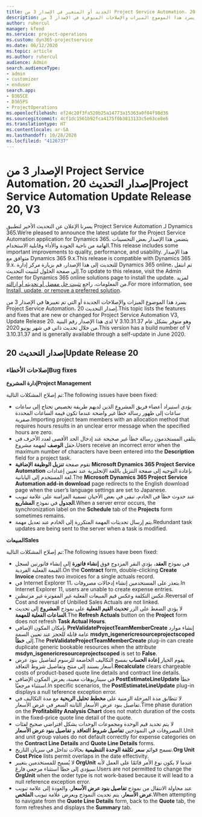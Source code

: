 ```yaml
---
title: الجديد أو المتغير في الإصدار 3 من Project Service Automation، إصدار التحديث 20
description: يسرد هذا الموضوع الميزات والإصلاحات المتوفرة في الإصدار 3 من Project Service Automation، إصدار التحديث 20.
author: ruhercul
manager: kfend
ms.service: project-operations
ms.custom: dyn365-projectservice
ms.date: 06/12/2020
ms.topic: article
ms.author: ruhercul
audience: Admin
search.audienceType:
- admin
- customizer
- enduser
search.app:
- D365CE
- D365PS
- ProjectOperations
ms.openlocfilehash: ef24c20f3fa520b25a14773a15363a0f04f98d36
ms.sourcegitcommit: 4cf1dc1561b92fca4175f0b3813133c5e63ce8e6
ms.translationtype: HT
ms.contentlocale: ar-SA
ms.lasthandoff: 10/28/2020
ms.locfileid: "4126737"
---
```

# <a name="project-service-automation-update-release-20-v3"></a><span data-ttu-id="47281-103">الإصدار 3 من Project Service Automation، إصدار التحديث 20</span><span class="sxs-lookup"><span data-stu-id="47281-103">Project Service Automation Update Release 20, V3</span></span>

<span data-ttu-id="47281-104">يسرنا الإعلان عن التحديث الأخير لتطبيق Project Service Automation لـ Dynamics 365.</span><span class="sxs-lookup"><span data-stu-id="47281-104">We’re pleased to announce the latest update for the Project Service Automation application for Dynamics 365.</span></span> <span data-ttu-id="47281-105">يتضمن هذا الإصدار بعض التحسينات الهامة من ناحية الجودة والأداء وقابلية الاستخدام.</span><span class="sxs-lookup"><span data-stu-id="47281-105">This release includes some important improvements to quality, performance, and usability.</span></span> <span data-ttu-id="47281-106">هذا الإصدار متوافق مع Dynamics 365 9.x.</span><span class="sxs-lookup"><span data-stu-id="47281-106">This release is compatible with Dynamics 365 9.x.</span></span> <span data-ttu-id="47281-107">للتحديث إلى هذا الإصدار، قم بزيارة مركز إدارة Dynamics 365 online، ثم انتقل إلى صفحة الحلول لتثبيت التحديث.</span><span class="sxs-lookup"><span data-stu-id="47281-107">To update to this release, visit the Admin Center for Dynamics 365 online solutions page to install the update.</span></span> <span data-ttu-id="47281-108">لمزيد من المعلومات، راجع [تثبيت حل مفضل أو تحديثه أو إزالته](https://docs.microsoft.com/power-platform/admin/install-remove-preferred-solution).</span><span class="sxs-lookup"><span data-stu-id="47281-108">For more information, see [Install, update, or remove a preferred solution](https://docs.microsoft.com/power-platform/admin/install-remove-preferred-solution).</span></span>

<span data-ttu-id="47281-109">يسرد هذا الموضوع الميزات والإصلاحات الجديدة أو التي تم تغييرها في الإصدار 3 من Project Service Automation، إصدار التحديث 20.</span><span class="sxs-lookup"><span data-stu-id="47281-109">This topic lists the features and fixes that are new or changed for Project Service Automation V3, Update Release 20.</span></span> <span data-ttu-id="47281-110">لدى هذا الإصدار رقم البنية V 3.10.31.37 وهو متوفر بشكل عام من خلال تحديث ذاتي في شهر يونيو 2020.</span><span class="sxs-lookup"><span data-stu-id="47281-110">This version has a build number of V 3.10.31.37 and is generally available through a self-update in June 2020.</span></span>

## <a name="update-release-20"></a><span data-ttu-id="47281-111">إصدار التحديث 20</span><span class="sxs-lookup"><span data-stu-id="47281-111">Update Release 20</span></span>

### <a name="bug-fixes"></a><span data-ttu-id="47281-112">إصلاحات الأخطاء</span><span class="sxs-lookup"><span data-stu-id="47281-112">Bug fixes</span></span>

<span data-ttu-id="47281-113">**إدارة المشروع**</span><span class="sxs-lookup"><span data-stu-id="47281-113">**Project Management**</span></span>

<span data-ttu-id="47281-114">تم إصلاح المشكلات التالية:</span><span class="sxs-lookup"><span data-stu-id="47281-114">The following issues have been fixed:</span></span>

- <span data-ttu-id="47281-115">يؤدي استيراد أعضاء فريق المشروع الذين لديهم طريقة تخصيص تحتاج إلى ساعات ساعات إلى ظهور رسالة خطأ غير واضحة عندما تكون قيمة الساعات المحددة صفرية.</span><span class="sxs-lookup"><span data-stu-id="47281-115">Importing project team members with an allocation method that requires hours results in an unclear error message when the specified hours are zero.</span></span>
- <span data-ttu-id="47281-116">يتلقى المستخدمون رسالة خطأ غير صحيحة عند إدخال الحد الأقصى لعدد الأحرف في حقل **الوصف** لمهمة مشروع.</span><span class="sxs-lookup"><span data-stu-id="47281-116">Users receive an incorrect error when the maximum number of characters have been entered into the **Description** field for a project task.</span></span>
- <span data-ttu-id="47281-117">تقوم صفحة **تنزيل الوظيفة الإضافية Microsoft Dynamics 365 Project Service Automation** بإعادة التوجيه إلى صفحة التنزيل باللغة الإنجليزية عند تعيين إعدادات لغة المستخدم إلى اليابانية.</span><span class="sxs-lookup"><span data-stu-id="47281-117">The **Microsoft Dynamics 365 Project Service Automation add-in download** page redirects to the English download page when the user’s language settings are set to Japanese.</span></span>
- <span data-ttu-id="47281-118">عند حدوث خطأ في الخادم، تبقى في بعض الأحيان تسمية المزامنة على علامة تبويب **الجدول** في نموذج **المشاريع**.</span><span class="sxs-lookup"><span data-stu-id="47281-118">When a server error occurs, the synchronization label on the **Schedule** tab of the **Projects** form sometimes remains.</span></span>
- <span data-ttu-id="47281-119">يتم إرسال تحديثات المهمة المتكررة إلى الخادم عند تعديل مهمة.</span><span class="sxs-lookup"><span data-stu-id="47281-119">Redundant task updates are being sent to the server when a task is modified.</span></span>

<span data-ttu-id="47281-120">**المبيعات**</span><span class="sxs-lookup"><span data-stu-id="47281-120">**Sales**</span></span>

<span data-ttu-id="47281-121">تم إصلاح المشكلات التالية:</span><span class="sxs-lookup"><span data-stu-id="47281-121">The following issues have been fixed:</span></span>

- <span data-ttu-id="47281-122">في نموذج **العقد**، يؤدي النقر المزدوج فوق **إنشاء فاتورة** إلى إنشاء فاتورتين لسجل القيمة الفعلية الفردية.</span><span class="sxs-lookup"><span data-stu-id="47281-122">On the **Contract** form, double-clicking **Create Invoice** creates two invoices for a single actuals record.</span></span>
- <span data-ttu-id="47281-123">في Internet Explorer 11، يتعذر على المستخدمين إنشاء إدخالات مصروفات.</span><span class="sxs-lookup"><span data-stu-id="47281-123">In Internet Explorer 11, users are unable to create expense entries.</span></span>
- <span data-ttu-id="47281-124">عكس التكلفة وعكس قيم المبيعات الفعلية غير المفوترة غير مرتبطين.</span><span class="sxs-lookup"><span data-stu-id="47281-124">Reversal of Cost and reversal of Unbilled Sales Actuals are not linked.</span></span>
- <span data-ttu-id="47281-125">لا يؤدي الضغط على الزر **تحديث القيم الفعلية** على نموذج **المشروع** إلى تحديث **الساعات الفعلية‬ للمهمة**.</span><span class="sxs-lookup"><span data-stu-id="47281-125">The **Refresh Actuals** button on the **Project** form does not refresh **Task Actual Hours**.</span></span>
- <span data-ttu-id="47281-126">بإمكان المكون الإضافي **PreValidateProjectTeamMemberCreate** إنشاء موارد عامة قابلة للحجز عند تعيين السمة **msdyn_isgenericresourceprojectscoped** إلى **خطأ**.</span><span class="sxs-lookup"><span data-stu-id="47281-126">The **PreValidateProjectTeamMemberCreate** plug-in can create duplicate generic bookable resources when the attribute **msdyn_isgenericresourceprojectscoped** is set to **False**.</span></span>
- <span data-ttu-id="47281-127">يقوم الخيار **إعادة الحساب** بمسح التكاليف الخاضعة للرسوم لتفاصيل بنود عرض أسعار يستند إلى منتج وتفاصيل شروط التعاقد.</span><span class="sxs-lookup"><span data-stu-id="47281-127">**Recalculate** clears chargeable costs of product-based quote line details and contract line details.</span></span>
- <span data-ttu-id="47281-128">في سيناريوهات معينة، يعرض المكون الإضافي **PostEstimateLineUpdate** خطأ استثناء مرجعيُا.</span><span class="sxs-lookup"><span data-stu-id="47281-128">In specific scenarios, the **PostEstimateLineUpdate** plug-in displays a null teference exception error.</span></span>
- <span data-ttu-id="47281-129">لا تتطابق مدة المرحلة الزمنية على **مخطط تحليل الربحية** مع مدة التكاليف في تفاصيل بنود عرض الأسعار الثابتة السعر في عرض الأسعار.</span><span class="sxs-lookup"><span data-stu-id="47281-129">Time phase duration on the **Profitability Analysis Chart** does not match duration of the costs in the fixed-price quote line detail of the quote.</span></span>
- <span data-ttu-id="47281-130">لا يتم تحديد قيم الوحدة ومجموعات الوحدات بشكل افتراضي صحيح لفئات المصروفات في النموذجين **تفاصيل شروط التعاقد** و **تفاصيل بنود عرض الأسعار**.</span><span class="sxs-lookup"><span data-stu-id="47281-130">Unit and unit group values do not default correctly for expense categories on the **Contract Line Details** and **Quote Line Details** forms.</span></span>
- <span data-ttu-id="47281-131">تسمح قوائم **سعر تكلفة الوحدة التنظيمية** بحالات تداخل في سريان التاريخ.‬</span><span class="sxs-lookup"><span data-stu-id="47281-131">**Org Unit Cost Price** lists permit overlaps in the date effectivity.</span></span>
- <span data-ttu-id="47281-132">لا يُسمح للمستخدمين بتغيير **OrgUnit** عندما لا يكون نوع الأمر قائمًا على العمل لأنه سيؤدي إلى خطأ استثناء مرجعي فارغ.</span><span class="sxs-lookup"><span data-stu-id="47281-132">Users are not permitted to change the **OrgUnit** when the order type is not work-based because it will lead to a null reference exception error.</span></span>
- <span data-ttu-id="47281-133">عند محاولة الانتقال من نموذج **تفاصيل بنود عرض الأسعار**، والعودة إلى علامة تبويب **عرض الأسعار**، يتم تحديث النموذج ويعرض علامة تبويب **الملخص**.</span><span class="sxs-lookup"><span data-stu-id="47281-133">When attempting to navigate from the **Quote Line Details** form, back to the **Quote** tab, the form refreshes and displays the **Summary** tab.</span></span>
